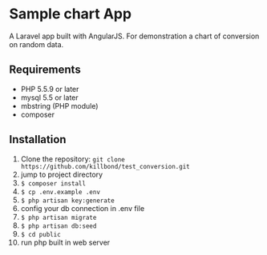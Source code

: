 # Sample chart App

A Laravel app built with AngularJS. For demonstration a chart of conversion on random data.

## Requirements

- PHP 5.5.9 or later
- mysql 5.5 or later
- mbstring (PHP module)
- composer

## Installation

1. Clone the repository: `git clone https://github.com/killbond/test_conversion.git`
2. jump to project directory
3. `$ composer install`
4. `$ cp .env.example .env`
5. `$ php artisan key:generate`
6. config your db connection in .env file
7. `$ php artisan migrate`
8. `$ php artisan db:seed`
9. `$ cd public`
10. run php built in web server